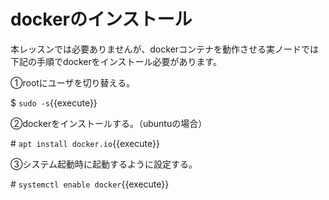 # dockerのインストール
本レッスンでは必要ありませんが、dockerコンテナを動作させる実ノードでは下記の手順でdockerをインストール必要があります。

①rootにユーザを切り替える。

$ `sudo -s`{{execute}}

②dockerをインストールする。（ubuntuの場合）

\# `apt install docker.io`{{execute}}

③システム起動時に起動するように設定する。

\# `systemctl enable docker`{{execute}}
